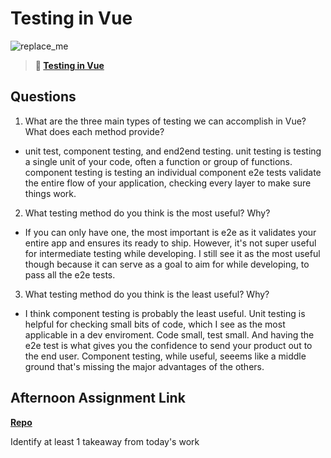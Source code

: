 # Testing in Vue

![replace_me](https://codeworks.blob.core.windows.net/public/assets/img/illustrations/placeholder.svg)

> **📖 [Testing in Vue](https://codeworksacademy.com/fs-student-guide/resources/wk8-9/04-Vue-Testing)**

## Questions

1. What are the three main types of testing we can accomplish in Vue? What does each method provide?

- unit test, component testing, and end2end testing.
  unit testing is testing a single unit of your code, often a function or group of functions. 
  component testing is testing an individual component
  e2e tests validate the entire flow of your application, checking every layer to make sure things work.

2. What testing method do you think is the most useful? Why?

- If you can only have one, the most important is e2e as it validates your entire app and ensures its ready to ship. However, it's not super useful for intermediate testing while developing. I still see it as the most useful though because it can serve as a goal to aim for while developing, to pass all the e2e tests.

3. What testing method do you think is the least useful? Why?
- I think component testing is probably the least useful. Unit testing is helpful for checking small bits of code, which I see as the most applicable in a dev enviroment. Code small, test small. And having the e2e test is what gives you the confidence to send your product out to the end user. Component testing, while useful, seeems like a middle ground that's missing the major advantages of the others. 

## Afternoon Assignment Link

**[Repo](https://github.com/zroes/<ASSIGNMENT_REPO>)**

Identify at least 1 takeaway from today's work
